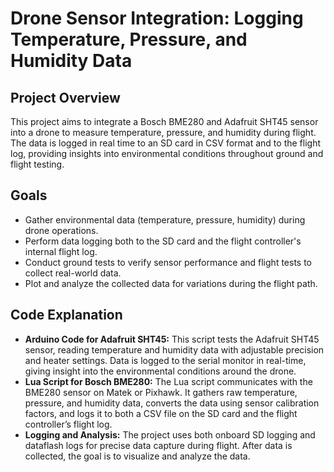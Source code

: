 # Drone Sensor Integration: Logging Temperature, Pressure, and Humidity Data

## Project Overview
This project aims to integrate a Bosch BME280 and Adafruit SHT45 sensor into a drone to measure temperature, pressure, and humidity during flight. The data is logged in real time to an SD card in CSV format and to the flight log, providing insights into environmental conditions throughout ground and flight testing.

## Goals
- Gather environmental data (temperature, pressure, humidity) during drone operations.
- Perform data logging both to the SD card and the flight controller's internal flight log.
- Conduct ground tests to verify sensor performance and flight tests to collect real-world data.
- Plot and analyze the collected data for variations during the flight path.

## Code Explanation
- **Arduino Code for Adafruit SHT45:** This script tests the Adafruit SHT45 sensor, reading temperature and humidity data with adjustable precision and heater settings. Data is logged to the serial monitor in real-time, giving insight into the environmental conditions around the drone.
- **Lua Script for Bosch BME280:** The Lua script communicates with the BME280 sensor on Matek or Pixhawk. It gathers raw temperature, pressure, and humidity data, converts the data using sensor calibration factors, and logs it to both a CSV file on the SD card and the flight controller’s flight log.
- **Logging and Analysis:** The project uses both onboard SD logging and dataflash logs for precise data capture during flight. After data is collected, the goal is to visualize and analyze the data.
